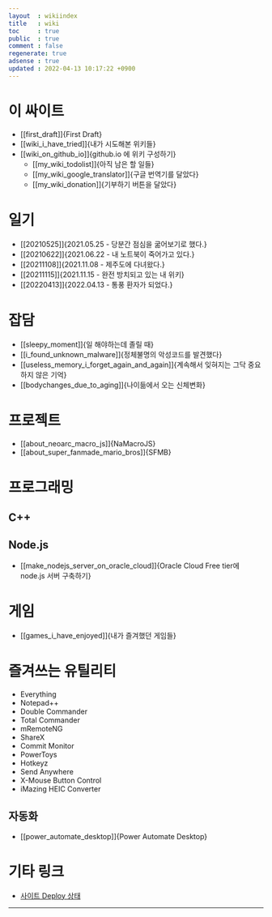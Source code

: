 ```yaml
---
layout  : wikiindex
title   : wiki
toc     : true
public  : true
comment : false
regenerate: true
adsense : true
updated : 2022-04-13 10:17:22 +0900
---
```


# 이 싸이트

* [[first_draft]]{First Draft}
* [[wiki_i_have_tried]]{내가 시도해본 위키들}
* [[wiki_on_github_io]]{github.io 에 위키 구성하기}
	* [[my_wiki_todolist]]{아직 남은 할 일들}
	* [[my_wiki_google_translator]]{구글 번역기를 달았다}
	* [[my_wiki_donation]]{기부하기 버튼을 달았다}

# 일기

* [[20210525]]{2021.05.25 - 당분간 점심을 굶어보기로 했다.}
* [[20210622]]{2021.06.22 - 내 노트북이 죽어가고 있다.}
* [[20211108]]{2021.11.08 - 제주도에 다녀왔다.}
* [[20211115]]{2021.11.15 - 완전 방치되고 있는 내 위키}
* [[20220413]]{2022.04.13 - 통풍 환자가 되었다.}

# 잡담

* [[sleepy_moment]]{일 해야하는데 졸릴 때}
* [[i_found_unknown_malware]]{정체불명의 악성코드를 발견했다}
* [[useless_memory_i_forget_again_and_again]]{계속해서 잊혀지는 그닥 중요하지 않은 기억}
* [[bodychanges_due_to_aging]]{나이듦에서 오는 신체변화}

# 프로젝트

* [[about_neoarc_macro_js]]{NaMacroJS}
* [[about_super_fanmade_mario_bros]]{SFMB}

# 프로그래밍

## C++
## Node.js
* [[make_nodejs_server_on_oracle_cloud]]{Oracle Cloud Free tier에 node.js 서버 구축하기}

# 게임

* [[games_i_have_enjoyed]]{내가 즐겨했던 게임들}

# 즐겨쓰는 유틸리티

* Everything
* Notepad++
* Double Commander
* Total Commander
* mRemoteNG
* ShareX
* Commit Monitor
* PowerToys
* Hotkeyz
* Send Anywhere
* X-Mouse Button Control
* iMazing HEIC Converter

## 자동화 
* [[power_automate_desktop]]{Power Automate Desktop}

# 기타 링크

* [사이트 Deploy 상태](https://github.com/neoarc/neoarc.github.io/deployments/activity_log?environment=github-pages)

---

<!--
## blog posts
<div>
    <ul>
{% for post in site.posts %}
    {% if post.public != false %}
        <li>
            <a class="post-link" href="{{ post.url | prepend: site.baseurl }}">
                {{ post.title }}
            </a>
        </li>
    {% endif %}
{% endfor %}
    </ul>
</div>
-->

